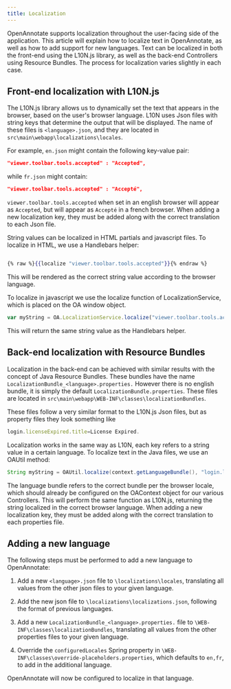 ```yaml
---
title: Localization
---
```


OpenAnnotate supports localization throughout the user-facing side of the application. This article will explain how to localize text in OpenAnnotate, as well as how to add support for new languages. Text can be localized in both the front-end using the L10N.js library, as well as the back-end Controllers using Resource Bundles. The process for localization varies slightly in each case.

## Front-end localization with L10N.js

The L10N.js library allows us to dynamically set the text that appears in the browser, based on the user's browser language. L10N uses Json files with string keys that determine the output that will be displayed. The name of these files is `<language>.json`, and they are located in `src\main\webapp\localizations\locales`.

For example, `en.json` might contain the following key-value pair:

```json
"viewer.toolbar.tools.accepted" : "Accepted",
```

while `fr.json` might contain:

```json
"viewer.toolbar.tools.accepted" : "Accepté",
```

`viewer.toolbar.tools.accepted` when set in an english browser will appear as `Accepted`, but will appear as `Accepté` in a french browser. When adding a new localization key, they must be added along with the correct translation to each Json file.

String values can be localized in HTML partials and javascript files. To localize in HTML, we use a Handlebars helper:

```handlebars

{% raw %}{{localize "viewer.toolbar.tools.accepted"}}{% endraw %}
```

This will be rendered as the correct string value according to the browser language.

To localize in javascript we use the localize function of LocalizationService, which is placed on the OA window object.

```javascript
var myString = OA.LocalizationService.localize("viewer.toolbar.tools.accepted");
```

This will return the same string value as the Handlebars helper.

## Back-end localization with Resource Bundles

Localization in the back-end can be achieved with similar results with the concept of Java Resource Bundles. These bundles have the name `LocalizationBundle_<language>.properties.` However there is no english bundle, it is simply the default `LocalizationBundle.properties`. These files are located in `src\main\webapp\WEB-INF\classes\localizationBundles`.

These files follow a very similar format to the L10N.js Json files, but as property files they look something like

```javascript
login.licenseExpired.title=License Expired.
```

Localization works in the same way as L10N, each key refers to a string value in a certain language. To localize text in the Java files, we use an OAUtil method:

```java
String myString = OAUtil.localize(context.getLanguageBundle(), "login.licenseExpired.title");
```

The language bundle refers to the correct bundle per the browser locale, which should already be configured on the OAContext object for our various Controllers. This will perform the same function as L10N.js, returning the string localized in the correct browser language. When adding a new localization key, they must be added along with the correct translation to each properties file.

## Adding a new language

The following steps must be performed to add a new language to OpenAnnotate:

1. Add a new `<language>.json` file to `\localizations\locales`, translating all values from the other json files to your given language.

1. Add the new json file to `\localizations\localizations.json`, following the format of previous languages.

1. Add a new `LocalizationBundle_<language>.properties.` file to `\WEB-INF\classes\localizationBundles`, translating all values from the other properties files to your given language.

1. Override the `configuredLocales` Spring property in `\WEB-INF\classes\override-placeholders.properties`, which defaults to `en,fr`, to add in the additional language.

OpenAnnotate will now be configured to localize in that language.
